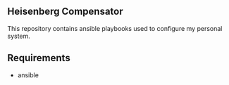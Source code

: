 Heisenberg Compensator
----------------------

This repository contains ansible playbooks used to configure my personal system.

## Requirements

* ansible
